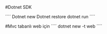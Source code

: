 #Dotnet SDK

´´´´
Dotnet new
Dotnet restore
dotnet run
´´´´

#Mvc tabanlı web için
´´´´
dotnet new -t web
´´´´

